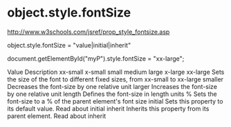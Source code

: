 # object.style.fontSize  


http://www.w3schools.com/jsref/prop_style_fontsize.asp  



object.style.fontSize = "value|initial|inherit"

document.getElementById("myP").style.fontSize = "xx-large";




Value   Description
xx-small
x-small
small
medium
large
x-large
xx-large    Sets the size of the font to different fixed sizes, from xx-small to xx-large
smaller Decreases the font-size by one relative unit
larger  Increases the font-size by one relative unit
length  Defines the font-size in length units
%   Sets the font-size to a % of  the parent element's font size
initial Sets this property to its default value. Read about initial
inherit Inherits this property from its parent element. Read about inherit







<!-- 
copyspan.style.fontSize = "2 rem"; Error  
copyspan.style.fontSize = "2rem"; OK  

copyspan.style.fontSize = "2 em"; Error  
copyspan.style.fontSize = "2em"; OK  


object.style.fontSize="14px"

object.style.fontSize="larger"

object.style.fontSize="xx-large"

object.style.fontSize="xx-small"

object.style.fontSize="30%"


 -->
<!-- 
http://www.w3schools.com/jsref/prop_style_fontsize.asp 
http://www.w3schools.com/cssref/pr_font_font-size.asp
-->





